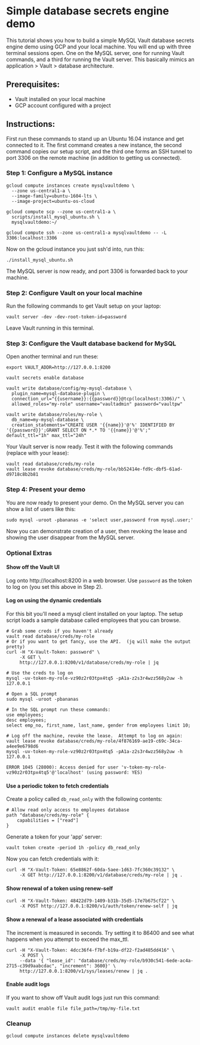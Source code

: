 # Simple database secrets engine demo

This tutorial shows you how to build a simple MySQL Vault database secrets engine demo using GCP and your local machine.  You will end up with three terminal sessions open. One on the MySQL server, one for running Vault commands, and a third for running the Vault server.  This basically mimics an application > Vault > database architecture.

## Prerequisites:
* Vault installed on your local machine
* GCP account configured with a project

## Instructions:
First run these commands to stand up an Ubuntu 16.04 instance and get connected to it.  The first command creates a new instance, the second command copies our setup script, and the third one forms an SSH tunnel to port 3306 on the remote machine (in addition to getting us connected).

### Step 1: Configure a MySQL instance

```
gcloud compute instances create mysqlvaultdemo \
  --zone us-central1-a \
  --image-family=ubuntu-1604-lts \
  --image-project=ubuntu-os-cloud

gcloud compute scp --zone us-central1-a \
  scripts/install_mysql_ubuntu.sh \
  mysqlvaultdemo:~/

gcloud compute ssh --zone us-central1-a mysqlvaultdemo -- -L 3306:localhost:3306
```

Now on the gcloud instance you just ssh'd into, run this:

```
./install_mysql_ubuntu.sh
```

The MySQL server is now ready, and port 3306 is forwarded back to your machine.  

### Step 2: Configure Vault on your local machine

Run the following commands to get Vault setup on your laptop:

```
vault server -dev -dev-root-token-id=password
```

Leave Vault running in this terminal.  

### Step 3: Configure the Vault database backend for MySQL

Open another terminal and run these:

```
export VAULT_ADDR=http://127.0.0.1:8200

vault secrets enable database

vault write database/config/my-mysql-database \
  plugin_name=mysql-database-plugin \
  connection_url="{{username}}:{{password}}@tcp(localhost:3306)/" \
  allowed_roles="my-role" username="vaultadmin" password="vaultpw"

vault write database/roles/my-role \
  db_name=my-mysql-database \
  creation_statements="CREATE USER '{{name}}'@'%' IDENTIFIED BY '{{password}}';GRANT SELECT ON *.* TO '{{name}}'@'%';" default_ttl="1h" max_ttl="24h"
```

Your Vault server is now ready.  Test it with the following commands (replace with your lease):

```
vault read database/creds/my-role
vault lease revoke database/creds/my-role/bb52414e-fd9c-dbf5-61ad-d9718c8b2b81
```

### Step 4: Present your demo

You are now ready to present your demo. On the MySQL server you can show a list of users like this:

```
sudo mysql -uroot -pbananas -e 'select user,password from mysql.user;'
```

Now you can demonstrate creation of a user, then revoking the lease and showing the user disappear from the MySQL server.

### Optional Extras

#### Show off the Vault UI
Log onto http://localhost:8200 in a web browser. Use `password` as the token to log on (you set this above in Step 2).


#### Log on using the dynamic credentials
For this bit you'll need a mysql client installed on your laptop.  The setup script loads a sample database called employees that you can browse.

```
# Grab some creds if you haven't already
vault read database/creds/my-role
# Or if you want to get fancy, use the API.  (jq will make the output pretty)
curl -H "X-Vault-Token: password" \
     -X GET \
     http://127.0.0.1:8200/v1/database/creds/my-role | jq

# Use the creds to log on
mysql -uv-token-my-role-vz90z2r03tpx4tq5 -pA1a-z2s3r4wzz568y2uw -h 127.0.0.1

# Open a SQL prompt
sudo mysql -uroot -pbananas

# In the SQL prompt run these commands:
use employees;
desc employees;
select emp_no, first_name, last_name, gender from employees limit 10;

# Log off the machine, revoke the lease.  Attempt to log on again:
vault lease revoke database/creds/my-role/4f876169-ae19-c69c-34ca-a4ee9e6798d6
mysql -uv-token-my-role-vz90z2r03tpx4tq5 -pA1a-z2s3r4wzz568y2uw -h 127.0.0.1

ERROR 1045 (28000): Access denied for user 'v-token-my-role-vz90z2r03tpx4tq5'@'localhost' (using password: YES)
```

#### Use a periodic token to fetch credentials
Create a policy called `db_read_only` with the following contents:
```
# Allow read only access to employees database
path "database/creds/my-role" {
    capabilities = ["read"]
}
```

Generate a token for your 'app' server:
```
vault token create -period 1h -policy db_read_only
```

Now you can fetch credentials with it:
```
curl -H "X-Vault-Token: 65e8862f-60da-5aee-1d63-7fc360c39132" \
     -X GET http://127.0.0.1:8200/v1/database/creds/my-role | jq .
```

#### Show renewal of a token using renew-self
```
curl -H "X-Vault-Token: 48422d79-1409-b31b-35d5-17e7b675cf22" \
     -X POST http://127.0.0.1:8200/v1/auth/token/renew-self | jq
```

#### Show a renewal of a lease associated with credentials
The increment is measured in seconds. Try setting it to 86400 and see what happens when you attempt to exceed the max_ttl.
```
curl -H "X-Vault-Token: 4dcc36f4-f7bf-b19a-df22-f2ad485dd416" \
     -X POST \
     --data '{ "lease_id": "database/creds/my-role/b930c541-6ede-ac4a-2715-c39d9aabcdac", "increment": 3600}' \
     http://127.0.0.1:8200/v1/sys/leases/renew | jq .
```

#### Enable audit logs
If you want to show off Vault audit logs just run this command:

```
vault audit enable file file_path=/tmp/my-file.txt
```

### Cleanup
```
gcloud compute instances delete mysqlvaultdemo
```
